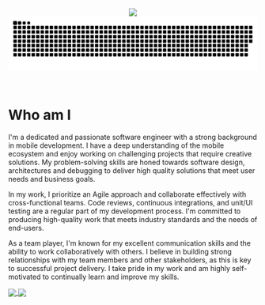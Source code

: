 <div align= "center">
<a href="https://www.linkedin.com/in/ernesto-de-crecchio/">
  <img align="center" src="https://img.shields.io/badge/Linkedin-blue?logo=linkedin&style=for-the-badge" />
</a>
</div>

<picture>
  <source media="(prefers-color-scheme: dark)" srcset="https://raw.githubusercontent.com/palant-dev/palant-dev/output/github-contribution-grid-snake-dark.svg">
  <source media="(prefers-color-scheme: light)" srcset="https://raw.githubusercontent.com/palant-dev/palant-dev/output/github-contribution-grid-snake.svg">
  <img alt="github contribution grid snake animation" src="https://raw.githubusercontent.com/palant-dev/palant-dev/output/github-contribution-grid-snake.svg">
</picture>

<p align="center"><img src="https://komarev.com/ghpvc/?username=ITASerus&style=flat-square&color=blue" alt=""></p>


# Who am I

<p>I'm a dedicated and passionate software engineer with a strong background in mobile development. I have a deep understanding of the mobile ecosystem and enjoy working on challenging projects that require creative solutions. My problem-solving skills are honed towards software design, architectures and debugging to deliver high quality solutions that meet user needs and business goals.

In my work, I prioritize an Agile approach and collaborate effectively with cross-functional teams. Code reviews, continuous integrations, and unit/UI testing are a regular part of my development process. I'm committed to producing high-quality work that meets industry standards and the needs of end-users.

As a team player, I'm known for my excellent communication skills and the ability to work collaboratively with others. I believe in building strong relationships with my team members and other stakeholders, as this is key to successful project delivery. I take pride in my work and am highly self-motivated to continually learn and improve my skills.</p>
    <a href="">
  <img align="center" src="https://github-readme-stats.vercel.app/api?username=ITASerus&show_icons=true&theme=transparent" />
</a>
<a href="">
  <img align="center" src="https://github-readme-stats.vercel.app/api/top-langs/?username=ITASerus&layout=compact&theme=transparent" />
</a>
